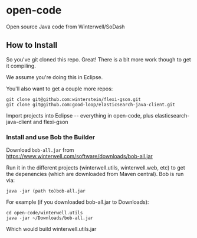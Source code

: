 # open-code
Open source Java code from Winterwell/SoDash

## How to Install

So you've git cloned this repo. Great!
There is a bit more work though to get it compiling.

We assume you're doing this in Eclipse.

You'll also want to get a couple more repos:

	git clone git@github.com:winterstein/flexi-gson.git
	git clone git@github.com:good-loop/elasticsearch-java-client.git

Import projects into Eclipse -- everything in open-code, plus elasticsearch-java-client and flexi-gson

### Install and use Bob the Builder

Download `bob-all.jar` from <https://www.winterwell.com/software/downloads/bob-all.jar>

Run it in the different projects (winterwell.utils, winterwell.web, etc) to get the depenencies (which are downloaded from Maven central). Bob is run via:

`java -jar (path to)bob-all.jar`

For example (if you downloaded bob-all.jar to Downloads):

```
cd open-code/winterwell.utils
java -jar ~/Downloads/bob-all.jar 
```

Which would build winterwell.utils.jar
